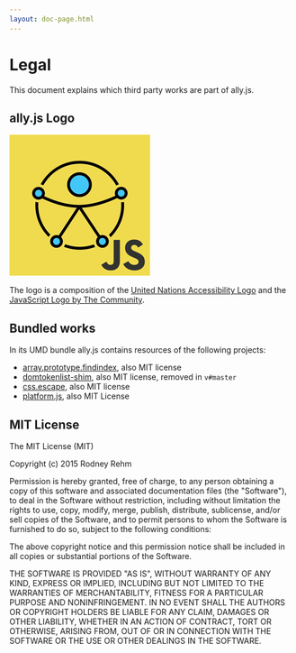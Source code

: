 ```yaml
---
layout: doc-page.html
---
```


# Legal

This document explains which third party works are part of ally.js.


## ally.js Logo

![ally.js logo](assets/ally-js-logo.png)

The logo is a composition of the [United Nations Accessibility Logo](http://www.un.org/webaccessibility/logo.shtml) and the [JavaScript Logo by The Community](https://github.com/voodootikigod/logo.js#js-logo-by-the-community).


## Bundled works

In its UMD bundle ally.js contains resources of the following projects:

* [array.prototype.findindex](https://github.com/paulmillr/Array.prototype.findIndex), also MIT license
* [domtokenlist-shim](https://github.com/jwilsson/domtokenlist), also MIT license, removed in `v#master`
* [css.escape](https://github.com/mathiasbynens/CSS.escape), also MIT license
* [platform.js](https://github.com/bestiejs/platform.js), also MIT License


## MIT License

The MIT License (MIT)

Copyright (c) 2015 Rodney Rehm

Permission is hereby granted, free of charge, to any person obtaining a copy
of this software and associated documentation files (the "Software"), to deal
in the Software without restriction, including without limitation the rights
to use, copy, modify, merge, publish, distribute, sublicense, and/or sell
copies of the Software, and to permit persons to whom the Software is
furnished to do so, subject to the following conditions:

The above copyright notice and this permission notice shall be included in
all copies or substantial portions of the Software.

THE SOFTWARE IS PROVIDED "AS IS", WITHOUT WARRANTY OF ANY KIND, EXPRESS OR
IMPLIED, INCLUDING BUT NOT LIMITED TO THE WARRANTIES OF MERCHANTABILITY,
FITNESS FOR A PARTICULAR PURPOSE AND NONINFRINGEMENT. IN NO EVENT SHALL THE
AUTHORS OR COPYRIGHT HOLDERS BE LIABLE FOR ANY CLAIM, DAMAGES OR OTHER
LIABILITY, WHETHER IN AN ACTION OF CONTRACT, TORT OR OTHERWISE, ARISING FROM,
OUT OF OR IN CONNECTION WITH THE SOFTWARE OR THE USE OR OTHER DEALINGS IN
THE SOFTWARE.
